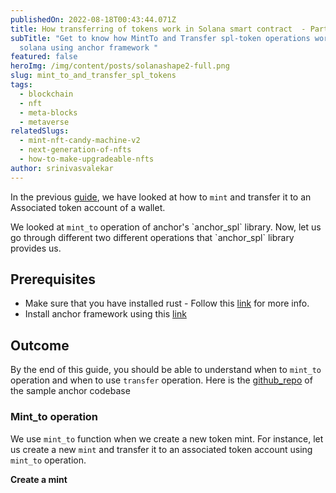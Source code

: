 ```yaml
---
publishedOn: 2022-08-18T00:43:44.071Z
title: How transferring of tokens work in Solana smart contract  - Part 2
subTitle: "Get to know how MintTo and Transfer spl-token operations work in
  solana using anchor framework "
featured: false
heroImg: /img/content/posts/solanashape2-full.png
slug: mint_to_and_transfer_spl_tokens
tags:
  - blockchain
  - nft
  - meta-blocks
  - metaverse
relatedSlugs:
  - mint-nft-candy-machine-v2
  - next-generation-of-nfts
  - how-to-make-upgradeable-nfts
author: srinivasvalekar
---
```

In the previous [guide](), we have looked at how to `mint` and transfer it to an Associated token account of a wallet. 

We looked at `mint_to` operation of anchor's \`anchor_spl\` library. Now, let us go through different two different operations that \`anchor_spl\` library provides us.

## Prerequisites
* Make sure that you have installed rust - Follow this [link]() for more info.
* Install anchor framework using this [link]()


## Outcome
By the end of this guide, you should be able to understand when to `mint_to` operation and when to use `transfer` operation. Here is the [github_repo]() of the sample anchor codebase

### Mint_to operation
We use `mint_to` function when we create a new token mint. For instance, let us create a new `mint` and transfer it to an associated token account using `mint_to` operation.

**Create a mint**
```rust 


```


